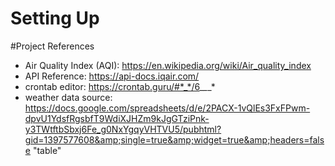 # Setting Up


#Project References
* Air Quality Index (AQI): https://en.wikipedia.org/wiki/Air_quality_index
* API Reference: https://api-docs.iqair.com/
* crontab editor: https://crontab.guru/#*_*/6_*_*_*
* weather data source: <https://docs.google.com/spreadsheets/d/e/2PACX-1vQlEs3FxFPwm-dpvU1YdsfRgsbfT9WdiXJHZm9kJgGTziPnk-y3TWtftbSbxj6Fe_g0NxYgqyVHTVU5/pubhtml?gid=1397577608&amp;single=true&amp;widget=true&amp;headers=false> "table"
